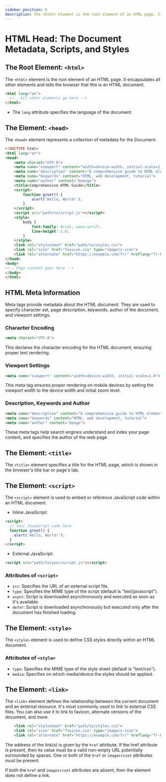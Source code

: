 ```yaml
---
sidebar_position: 6
description: The <html> element is the root element of an HTML page. It encapsulates all other elements and tells the browser that this is an HTML document.
---
```


# HTML Head: The Document Metadata, Scripts, and Styles

## The Root Element: `<html>`

The `<html>` element is the root element of an HTML page. It encapsulates all other elements and tells the browser that this is an HTML document.

```html
<html lang="en">
  <!-- All other elements go here -->
</html>
```

- The `lang` attribute specifies the language of the document.

## The Element: `<head>`

The `<head>` element represents a collection of metadata for the Document.

```html
<!DOCTYPE html>
<html lang="en">
<head>
    <meta charset="UTF-8">
    <meta name="viewport" content="width=device-width, initial-scale=1.0">
    <meta name="description" content="A comprehensive guide to HTML elements">
    <meta name="keywords" content="HTML, web development, tutorial">
    <meta name="author" content="beengo">
    <title>Comprehensive HTML Guide</title>
    <script>
        function greet() {
            alert('Hello, World!');
        }
    </script>
    <script src="path/to/script.js"></script>
    <style>
        body {
            font-family: Arial, sans-serif;
            line-height: 1.6;
        }
    </style>
    <link rel="stylesheet" href="path/to/styles.css">
    <link rel="icon" href="favicon.ico" type="image/x-icon">
    <link rel="alternate" href="https://example.com/fr/" hreflang="fr-FR">
</head>
<body>
<!-- Page content goes here -->
</body>
</html>
```

## HTML Meta Information

Meta tags provide metadata about the HTML document. They are used to specify character set, page description, keywords, author of the document, and viewport settings.

### Character Encoding

```html
<meta charset="UTF-8">
```

This declares the character encoding for the HTML document, ensuring proper text rendering.

### Viewport Settings

```html
<meta name="viewport" content="width=device-width, initial-scale=1.0">
```

This meta tag ensures proper rendering on mobile devices by setting the viewport width to the device width and initial zoom level.

### Description, Keywords and Author
```html
<meta name="description" content="A comprehensive guide to HTML elements">
<meta name="keywords" content="HTML, web development, tutorial">
<meta name="author" content="beego">
```

These meta tags help search engines understand and index your page content, and specifies the author of the web page.

## The Element: `<title>`

The `<title>` element specifies a title for the HTML page, which is shown in the browser's title bar or page's tab.

## The Element: `<script>`

The `<script>` element is used to embed or reference JavaScript code within an HTML document.

- Inline JavaScript:
```html
<script>
  // Your JavaScript code here
  function greet() {
    alert('Hello, World!');
  }
</script>
```

- External JavaScript:
```html
<script src="path/to/your/script.js"></script>
```

### Attributes of `<script>`

- `src`: Specifies the URL of an external script file.
- `type`: Specifies the MIME type of the script (default is "text/javascript").
- `async`: Script is downloaded asynchronously and executed as soon as it's available.
- `defer`: Script is downloaded asynchronously but executed only after the document has finished loading.


## The Element: `<style>`

The `<style>` element is used to define CSS styles directly within an HTML document.

### Attributes of `<style>`

- `type`: Specifies the MIME type of the style sheet (default is "text/css").
- `media`: Specifies on which media/device the styles should be applied.

## The Element: `<link>`

The `<link>` element defines the relationship between the current document and an external resource. It's most commonly used to link to external CSS files. You can also use it to link to favicon, alternate versions of the document, and more.

```html
    <link rel="stylesheet" href="path/to/styles.css">
    <link rel="icon" href="favicon.ico" type="image/x-icon">
    <link rel="alternate" href="https://example.com/fr/" hreflang="fr-FR">
```

The address of the link(s) is given by the `href` attribute. If the href attribute is present, then its value must be a valid non-empty URL potentially surrounded by spaces. One or both of the `href` or `imagesrcset` attributes must be present.

If both the `href` and `imagesrcset` attributes are absent, then the element does not define a link.
